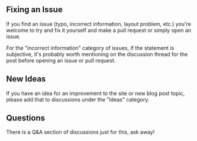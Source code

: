 ## Fixing an Issue
If you find an issue (typo, incorrect information, layout problem, etc.) you're welcome to try and fix it yourself and make a pull request or simply open an issue. 

For the "incorrect information" category of issues, if the statement is subjective, it's probably worth mentioning on the discussion thread for the post before 
opening an issue or pull request.


## New Ideas
If you have an idea for an improvement to the site or new blog post topic, please add that to discussions under the "Ideas" category.


## Questions
There is a Q&A section of discussions just for this, ask away!
